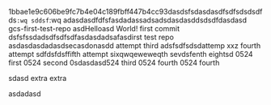 1bbae1e9c606be9fc7b4e04c189fbff447b4cc93dasdsfsdasdasdfsdfsdsdsdfds`:wq
sddsf`:wq
adasdasdfdfsfasdadassadsadsdasdasddsdsdfdasdasd gcs-first-test-repo
asdHelloasd World! first commit
dsfsfssdadsdfsdfsdfasdasdadsafasdirst test repo
asdasdasdadasdsecasdonasdd attempt
third adsfsdfsdsdattemp
xxz
fourth attempt
sdfdsfdsffifth attempt
sixqwqeweweqth
sevdsfenth
eightsd
0524 first
0524 second
0sdasdasd524 third
0524 fourth
0524 fourth

sdasd
extra extra


asdadasd






